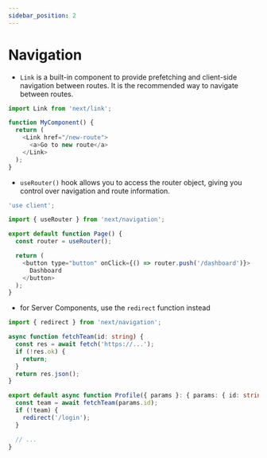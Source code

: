 ```yaml
---
sidebar_position: 2
---
```


# Navigation

- `Link` is a built-in component to provide prefetching and client-side
  navigation between routes. It is the recommended way to navigate between
  routes.

```javascript
import Link from 'next/link';

function MyComponent() {
  return (
    <Link href="/new-route">
      <a>Go to new route</a>
    </Link>
  );
}
```

- `useRouter()` hook allows you to access the router object, giving you control
  over navigation and route information.

```javascript
'use client';

import { useRouter } from 'next/navigation';

export default function Page() {
  const router = useRouter();

  return (
    <button type="button" onClick={() => router.push('/dashboard')}>
      Dashboard
    </button>
  );
}
```

- for Server Components, use the `redirect` function instead

```typescript
import { redirect } from 'next/navigation';

async function fetchTeam(id: string) {
  const res = await fetch('https://...');
  if (!res.ok) {
    return;
  }
  return res.json();
}

export default async function Profile({ params }: { params: { id: string } }) {
  const team = await fetchTeam(params.id);
  if (!team) {
    redirect('/login');
  }

  // ...
}
```
